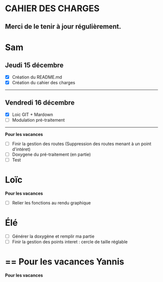 CAHIER DES CHARGES
==
Merci de le tenir à jour régulièrement.
--



Sam
==


Jeudi 15 décembre
--

- [X] Création du README.md
- [X] Création du cahier des charges

***

Vendredi 16 décembre
--

- [X] Loic GIT + Mardown
- [ ] Modulation pré-traitement

***

**Pour les vacances**
- [ ] Finir la gestion des routes (Suppression des routes menant à un point d'intéret)
- [ ] Doxygene du pré-traitement (en partie)
- [ ] Test

Loïc
==
**Pour les vacances**
- [ ] Relier les fonctions au rendu graphique

Élé
==
- [ ] Générer la doxygène et remplir ma partie
- [ ] Finir la gestion des points interet : cercle de taille réglable
 
==
**Pour les vacances**
Yannis
==
**Pour les vacances**
